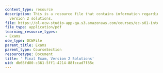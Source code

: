```yaml
---
content_type: resource
description: This is a resource file that contains information regarding final exam
  version 2 solutions.
file: https://ol-ocw-studio-app-qa.s3.amazonaws.com/courses/ec-s01-internet-technology-in-local-and-global-communities-spring-2005-summer-2005/db65fd80c3615ff1421488fccad7f85c_MITEC_S01S05_fin_sol_v2.pdf
file_type: application/pdf
learning_resource_types:
- Exams
ocw_type: OCWFile
parent_title: Exams
parent_type: CourseSection
resourcetype: Document
title: ' Final Exam, Version 2 Solutions'
uid: db65fd80-c361-5ff1-4214-88fccad7f85c
---
```


